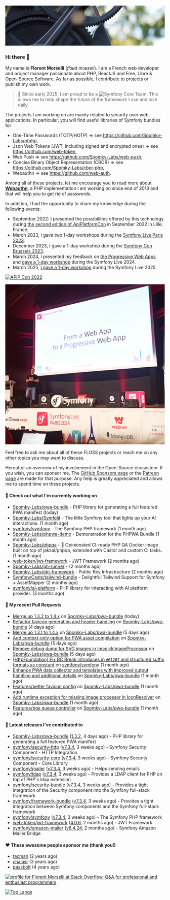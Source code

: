 ![Cover image](1.webp)

### Hi there 👋

My name is **Florent Morselli** (*flɔʁɑ̃ mɔʁseli*). I am a French web developer and project manager passionate about PHP, ReactJS and Free, Libre & Open-Source Software.
As far as possible, I contribute to projects or publish my own work.

> 🧡 Since early 2025, I am proud to be a ![Symfony Core Team](https://img.shields.io/badge/Symfony-Core%20Team-orange?style=flat-square&logo=symfony).
> This allows me to help shape the future of the framework I use and love daily.

The projects I am working on are mainly related to security over web applications. In particular, you will find useful libraries of Symfony bundles for
* One-Time Passwords (TOTP/HOTP) => see https://github.com/Spomky-Labs/otphp,
* Json Web Tokens (JWT, including signed and encrypted ones) => see https://github.com/web-token,
* Web Push => see https://github.com/Spomky-Labs/web-push,
* Concise Binary Object Representation (CBOR) => see https://github.com/Spomky-Labs/cbor-php,
* Webauthn => see https://github.com/web-auth.

Among all of these projects, let me encourage you to read more about [**Webauthn**](https://github.com/web-auth), a PHP implementation I am working on since end of 2018 and that will help you to get rid of passwords.

In addition, I had the opportunity to share my knowledge during the following events:

* September 2022: I presented the possibilities offered by this technology during [the second edition of ApiPlatformCon](https://youtu.be/Y2_0omg1CFk) in September 2022 in Lille, France.
* March 2023, I gave two 1-day workshops during the [Symfony Live Paris 2023](https://live.symfony.com/2023-paris/workshop/maximiser-la-securite-de-vos-applications-avec-le-bundle-security).
* December 2023, I gave a 1-day workshop during the [Symfony Con Brussels 2023](https://live.symfony.com/2023-brussels-con/workshop/road-to-safer-applications).
* March 2024, I presented my feedback on [the Progressive Web Apps](https://live.symfony.com/2024-paris/schedule/de-web-app-a-progressive-web-app) and [gave a 1-day workshop](https://live.symfony.com/2024-paris/workshop#securite-amelioree-et-webauthn-avec-symfony-2) during the Symfony Live 2024.
* March 2025, [I gave a 1-day workshop](https://live.symfony.com/2025-paris/) during the Symfony Live 2025

[![APIP Con 2022](https://user-images.githubusercontent.com/1091072/191684778-b9e26104-038d-45c2-a1b3-287233d15ecc.jpg)](https://api-platform.com/con/2022/conferences/webauthn-se-debarrasser-des-mots-de-passe-definitivement/)

[![Symfony Live 2024](Symfony%20Live%202024.png)](https://symfony.com/blog/symfonylive-paris-2024-from-web-app-to-progressive-web-app)


Feel free to ask me about all of these FLOSS projects or reach me on any other topics you may want to discuss.

Hereafter an overview of my involvement in the Open-Source ecosystem.
If you wish, you can sponsor me. The [GitHub Sponsors page](https://github.com/sponsors/Spomky/) or the [Patreon page](https://www.patreon.com/FlorentMorselli) are made for that purpose. Any help is greatly appreciated and allows me to spend time on these projects.

#### 👷 Check out what I'm currently working on

- [Spomky-Labs/pwa-bundle](https://github.com/Spomky-Labs/pwa-bundle) - PHP library for generating a full featured PWA manifest (today)
- [Spomky-Labs/Symfolit](https://github.com/Spomky-Labs/Symfolit) - The little Symfony tool that lights up your AI interactions. (1 month ago)
- [symfony/symfony](https://github.com/symfony/symfony) - The Symfony PHP framework (1 month ago)
- [Spomky-Labs/phpwa-demo](https://github.com/Spomky-Labs/phpwa-demo) - Demonstration for the PHPWA Bundle (1 month ago)
- [Spomky-Labs/phpqa](https://github.com/Spomky-Labs/phpqa) - 🐘 Opinionated CI-ready PHP QA Docker image built on top of jakzal/phpqa, extended with Castor and custom CI tasks. (1 month ago)
- [web-token/jwt-framework](https://github.com/web-token/jwt-framework) - JWT Framework (2 months ago)
- [Spomky-Labs/gh-runner](https://github.com/Spomky-Labs/gh-runner) -  (2 months ago)
- [Spomky-Labs/pki-framework](https://github.com/Spomky-Labs/pki-framework) - Public Key Infrastructure (2 months ago)
- [SymfonyCasts/tailwind-bundle](https://github.com/SymfonyCasts/tailwind-bundle) - Delightful Tailwind Support for Symfony &#43; AssetMapper (2 months ago)
- [symfony/ai-platform](https://github.com/symfony/ai-platform) - PHP library for interacting with AI platform provider. (3 months ago)

#### 🔨 My recent Pull Requests

- [Merge up 1.3.2 to 1.4.x](https://github.com/Spomky-Labs/pwa-bundle/pull/358) on [Spomky-Labs/pwa-bundle](https://github.com/Spomky-Labs/pwa-bundle) (today)
- [Refactor favicon generation and header handling](https://github.com/Spomky-Labs/pwa-bundle/pull/357) on [Spomky-Labs/pwa-bundle](https://github.com/Spomky-Labs/pwa-bundle) (4 days ago)
- [Merge up 1.3.1 to 1.4.x](https://github.com/Spomky-Labs/pwa-bundle/pull/355) on [Spomky-Labs/pwa-bundle](https://github.com/Spomky-Labs/pwa-bundle) (5 days ago)
- [Add context-only option for PWA asset compilation](https://github.com/Spomky-Labs/pwa-bundle/pull/354) on [Spomky-Labs/pwa-bundle](https://github.com/Spomky-Labs/pwa-bundle) (5 days ago)
- [Remove debug dump for SVG images in ImagickImageProcessor](https://github.com/Spomky-Labs/pwa-bundle/pull/352) on [Spomky-Labs/pwa-bundle](https://github.com/Spomky-Labs/pwa-bundle) (5 days ago)
- [[HttpFoundation] Fix BC Break introduces in `#61267` and structured suffix formats as constant](https://github.com/symfony/symfony/pull/61544) on [symfony/symfony](https://github.com/symfony/symfony) (1 month ago)
- [Enhance PWA data collector and templates with improved output handling and additional details](https://github.com/Spomky-Labs/pwa-bundle/pull/348) on [Spomky-Labs/pwa-bundle](https://github.com/Spomky-Labs/pwa-bundle) (1 month ago)
- [Features/better favicon config](https://github.com/Spomky-Labs/pwa-bundle/pull/347) on [Spomky-Labs/pwa-bundle](https://github.com/Spomky-Labs/pwa-bundle) (1 month ago)
- [Add runtime exception for missing image processor in IconResolver](https://github.com/Spomky-Labs/pwa-bundle/pull/345) on [Spomky-Labs/pwa-bundle](https://github.com/Spomky-Labs/pwa-bundle) (1 month ago)
- [Features/bgs queue controller](https://github.com/Spomky-Labs/pwa-bundle/pull/343) on [Spomky-Labs/pwa-bundle](https://github.com/Spomky-Labs/pwa-bundle) (1 month ago)

#### 🔭 Latest releases I've contributed to

- [Spomky-Labs/pwa-bundle](https://github.com/Spomky-Labs/pwa-bundle) ([1.3.2](https://github.com/Spomky-Labs/pwa-bundle/releases/tag/1.3.2), 4 days ago) - PHP library for generating a full featured PWA manifest
- [symfony/security-http](https://github.com/symfony/security-http) ([v7.3.4](https://github.com/symfony/security-http/releases/tag/v7.3.4), 3 weeks ago) - Symfony Security Component - HTTP Integration
- [symfony/security-core](https://github.com/symfony/security-core) ([v7.3.4](https://github.com/symfony/security-core/releases/tag/v7.3.4), 3 weeks ago) - Symfony Security Component - Core Library
- [symfony/mailer](https://github.com/symfony/mailer) ([v7.3.4](https://github.com/symfony/mailer/releases/tag/v7.3.4), 3 weeks ago) - Helps sending emails
- [symfony/ldap](https://github.com/symfony/ldap) ([v7.3.4](https://github.com/symfony/ldap/releases/tag/v7.3.4), 3 weeks ago) - Provides a LDAP client for PHP on top of PHP&#39;s ldap extension
- [symfony/security-bundle](https://github.com/symfony/security-bundle) ([v7.3.4](https://github.com/symfony/security-bundle/releases/tag/v7.3.4), 3 weeks ago) - Provides a tight integration of the Security component into the Symfony full-stack framework
- [symfony/framework-bundle](https://github.com/symfony/framework-bundle) ([v7.3.4](https://github.com/symfony/framework-bundle/releases/tag/v7.3.4), 3 weeks ago) - Provides a tight integration between Symfony components and the Symfony full-stack framework
- [symfony/symfony](https://github.com/symfony/symfony) ([v7.3.4](https://github.com/symfony/symfony/releases/tag/v7.3.4), 3 weeks ago) - The Symfony PHP framework
- [web-token/jwt-framework](https://github.com/web-token/jwt-framework) ([4.0.6](https://github.com/web-token/jwt-framework/releases/tag/4.0.6), 2 months ago) - JWT Framework
- [symfony/amazon-mailer](https://github.com/symfony/amazon-mailer) ([v6.4.24](https://github.com/symfony/amazon-mailer/releases/tag/v6.4.24), 2 months ago) - Symfony Amazon Mailer Bridge

#### ❤️ These awesome people sponsor me (thank you!)

- [tacman](https://github.com/tacman) (2 years ago)
- [chalasr](https://github.com/chalasr) (3 years ago)
- [passbolt](https://github.com/passbolt) (4 years ago)

<a href="https://stackoverflow.com/users/2157818/florent-morselli"><img src="https://stackoverflow.com/users/flair/2157818.png" width="208" height="58" alt="profile for Florent Morselli at Stack Overflow, Q&amp;A for professional and enthusiast programmers" title="profile for Florent Morselli at Stack Overflow, Q&amp;A for professional and enthusiast programmers"></a>

[![Top Langs](https://wakatime.com/share/@Spomky/aa41d408-c524-4a5f-936d-0b9446698abd.svg)](https://wakatime.com/@Spomky)
